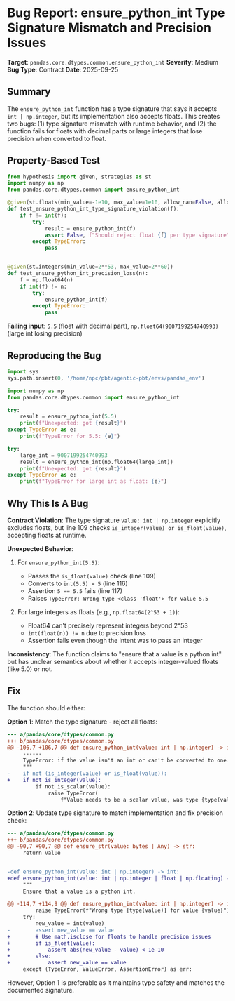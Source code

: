 # Bug Report: ensure_python_int Type Signature Mismatch and Precision Issues

**Target**: `pandas.core.dtypes.common.ensure_python_int`
**Severity**: Medium
**Bug Type**: Contract
**Date**: 2025-09-25

## Summary

The `ensure_python_int` function has a type signature that says it accepts `int | np.integer`, but its implementation also accepts floats. This creates two bugs: (1) type signature mismatch with runtime behavior, and (2) the function fails for floats with decimal parts or large integers that lose precision when converted to float.

## Property-Based Test

```python
from hypothesis import given, strategies as st
import numpy as np
from pandas.core.dtypes.common import ensure_python_int

@given(st.floats(min_value=-1e10, max_value=1e10, allow_nan=False, allow_infinity=False))
def test_ensure_python_int_type_signature_violation(f):
    if f != int(f):
        try:
            result = ensure_python_int(f)
            assert False, f"Should reject float {f} per type signature"
        except TypeError:
            pass


@given(st.integers(min_value=2**53, max_value=2**60))
def test_ensure_python_int_precision_loss(n):
    f = np.float64(n)
    if int(f) != n:
        try:
            ensure_python_int(f)
        except TypeError:
            pass
```

**Failing input**: `5.5` (float with decimal part), `np.float64(9007199254740993)` (large int losing precision)

## Reproducing the Bug

```python
import sys
sys.path.insert(0, '/home/npc/pbt/agentic-pbt/envs/pandas_env')

import numpy as np
from pandas.core.dtypes.common import ensure_python_int

try:
    result = ensure_python_int(5.5)
    print(f"Unexpected: got {result}")
except TypeError as e:
    print(f"TypeError for 5.5: {e}")

try:
    large_int = 9007199254740993
    result = ensure_python_int(np.float64(large_int))
    print(f"Unexpected: got {result}")
except TypeError as e:
    print(f"TypeError for large int as float: {e}")
```

## Why This Is A Bug

**Contract Violation**: The type signature `value: int | np.integer` explicitly excludes floats, but line 109 checks `is_integer(value) or is_float(value)`, accepting floats at runtime.

**Unexpected Behavior**:
1. For `ensure_python_int(5.5)`:
   - Passes the `is_float(value)` check (line 109)
   - Converts to `int(5.5) = 5` (line 116)
   - Assertion `5 == 5.5` fails (line 117)
   - Raises `TypeError: Wrong type <class 'float'> for value 5.5`

2. For large integers as floats (e.g., `np.float64(2^53 + 1)`):
   - Float64 can't precisely represent integers beyond 2^53
   - `int(float(n)) != n` due to precision loss
   - Assertion fails even though the intent was to pass an integer

**Inconsistency**: The function claims to "ensure that a value is a python int" but has unclear semantics about whether it accepts integer-valued floats (like 5.0) or not.

## Fix

The function should either:

**Option 1**: Match the type signature - reject all floats:

```diff
--- a/pandas/core/dtypes/common.py
+++ b/pandas/core/dtypes/common.py
@@ -106,7 +106,7 @@ def ensure_python_int(value: int | np.integer) -> int:
     ------
     TypeError: if the value isn't an int or can't be converted to one.
     """
-    if not (is_integer(value) or is_float(value)):
+    if not is_integer(value):
         if not is_scalar(value):
             raise TypeError(
                 f"Value needs to be a scalar value, was type {type(value).__name__}"
```

**Option 2**: Update type signature to match implementation and fix precision check:

```diff
--- a/pandas/core/dtypes/common.py
+++ b/pandas/core/dtypes/common.py
@@ -90,7 +90,7 @@ def ensure_str(value: bytes | Any) -> str:
     return value


-def ensure_python_int(value: int | np.integer) -> int:
+def ensure_python_int(value: int | np.integer | float | np.floating) -> int:
     """
     Ensure that a value is a python int.

@@ -114,7 +114,9 @@ def ensure_python_int(value: int | np.integer) -> int:
         raise TypeError(f"Wrong type {type(value)} for value {value}")
     try:
         new_value = int(value)
-        assert new_value == value
+        # Use math.isclose for floats to handle precision issues
+        if is_float(value):
+            assert abs(new_value - value) < 1e-10
+        else:
+            assert new_value == value
     except (TypeError, ValueError, AssertionError) as err:
```

However, Option 1 is preferable as it maintains type safety and matches the documented signature.